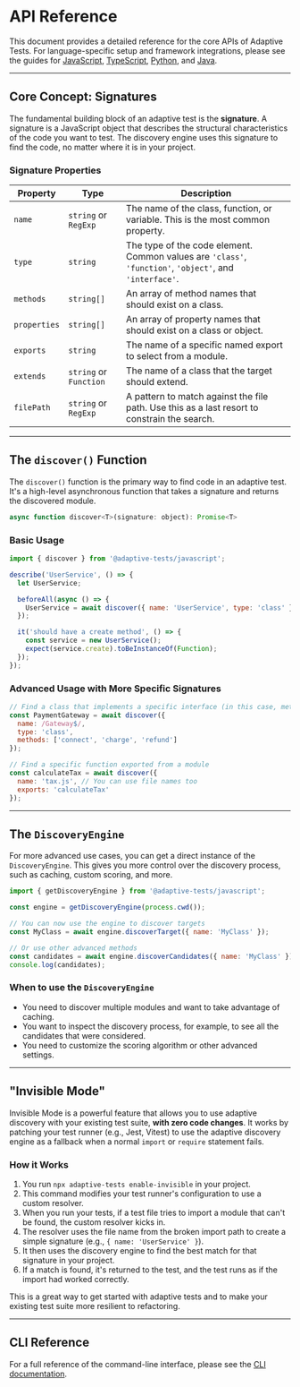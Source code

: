 # API Reference

This document provides a detailed reference for the core APIs of Adaptive Tests. For language-specific setup and framework integrations, please see the guides for [JavaScript](https://github.com/anon57396/adaptive-tests/tree/main/languages/javascript/README.md), [TypeScript](https://github.com/anon57396/adaptive-tests/tree/main/languages/typescript/README.md), [Python](https://github.com/anon57396/adaptive-tests/tree/main/languages/python/README.md), and [Java](https://github.com/anon57396/adaptive-tests/tree/main/languages/java/README.md).

---

## Core Concept: Signatures

The fundamental building block of an adaptive test is the **signature**. A signature is a JavaScript object that describes the structural characteristics of the code you want to test. The discovery engine uses this signature to find the code, no matter where it is in your project.

### Signature Properties

| Property | Type | Description |
|---|---|---|
| `name` | `string` or `RegExp` | The name of the class, function, or variable. This is the most common property. |
| `type` | `string` | The type of the code element. Common values are `'class'`, `'function'`, `'object'`, and `'interface'`. |
| `methods` | `string[]` | An array of method names that should exist on a class. |
| `properties` | `string[]` | An array of property names that should exist on a class or object. |
| `exports` | `string` | The name of a specific named export to select from a module. |
| `extends` | `string` or `Function` | The name of a class that the target should extend. |
| `filePath` | `string` or `RegExp` | A pattern to match against the file path. Use this as a last resort to constrain the search. |

---

## The `discover()` Function

The `discover()` function is the primary way to find code in an adaptive test. It's a high-level asynchronous function that takes a signature and returns the discovered module.

```javascript
async function discover<T>(signature: object): Promise<T>
```

### Basic Usage

```javascript
import { discover } from '@adaptive-tests/javascript';

describe('UserService', () => {
  let UserService;

  beforeAll(async () => {
    UserService = await discover({ name: 'UserService', type: 'class' });
  });

  it('should have a create method', () => {
    const service = new UserService();
    expect(service.create).toBeInstanceOf(Function);
  });
});
```

### Advanced Usage with More Specific Signatures

```javascript
// Find a class that implements a specific interface (in this case, methods)
const PaymentGateway = await discover({
  name: /Gateway$/,
  type: 'class',
  methods: ['connect', 'charge', 'refund']
});

// Find a specific function exported from a module
const calculateTax = await discover({
  name: 'tax.js', // You can use file names too
  exports: 'calculateTax'
});
```

---

## The `DiscoveryEngine`

For more advanced use cases, you can get a direct instance of the `DiscoveryEngine`. This gives you more control over the discovery process, such as caching, custom scoring, and more.

```javascript
import { getDiscoveryEngine } from '@adaptive-tests/javascript';

const engine = getDiscoveryEngine(process.cwd());

// You can now use the engine to discover targets
const MyClass = await engine.discoverTarget({ name: 'MyClass' });

// Or use other advanced methods
const candidates = await engine.discoverCandidates({ name: 'MyClass' });
console.log(candidates);
```

### When to use the `DiscoveryEngine`

- You need to discover multiple modules and want to take advantage of caching.
- You want to inspect the discovery process, for example, to see all the candidates that were considered.
- You need to customize the scoring algorithm or other advanced settings.

---

## "Invisible Mode"

Invisible Mode is a powerful feature that allows you to use adaptive discovery with your existing test suite, **with zero code changes**. It works by patching your test runner (e.g., Jest, Vitest) to use the adaptive discovery engine as a fallback when a normal `import` or `require` statement fails.

### How it Works

1. You run `npx adaptive-tests enable-invisible` in your project.
2. This command modifies your test runner's configuration to use a custom resolver.
3. When you run your tests, if a test file tries to import a module that can't be found, the custom resolver kicks in.
4. The resolver uses the file name from the broken import path to create a simple signature (e.g., `{ name: 'UserService' }`).
5. It then uses the discovery engine to find the best match for that signature in your project.
6. If a match is found, it's returned to the test, and the test runs as if the import had worked correctly.

This is a great way to get started with adaptive tests and to make your existing test suite more resilient to refactoring.

---

## CLI Reference

For a full reference of the command-line interface, please see the [CLI documentation](CLI_REFERENCE.md).
